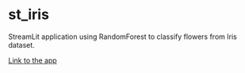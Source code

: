 # st_iris
StreamLit application using RandomForest to classify flowers from Iris dataset.

[Link to the app](https://lambdavi-iris.streamlit.app
)

